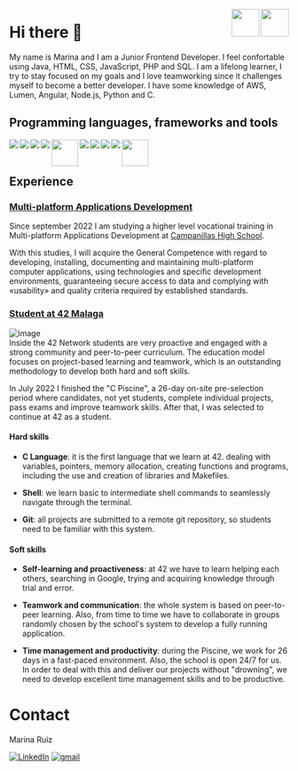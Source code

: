 [<img src="https://user-images.githubusercontent.com/88201067/189495425-f9283795-baf0-440d-b8e3-ace2e2612ebc.png" width="50" align="right"/>](https://github.com/marruiart/marruiart/blob/main/README_es.md)
[<img src="https://user-images.githubusercontent.com/88201067/189495384-f31a3fa8-1654-4811-a023-8e25206d3ad2.png" width="50" align="right"/>](https://github.com/marruiart/marruiart/blob/main/README.md)

# Hi there 👋

My name is Marina and I am a Junior Frontend Developer. I feel confortable using Java, HTML, CSS, JavaScript, PHP and SQL. I am a lifelong learner, I try to stay focused on my goals and I love teamworking since it challenges myself to become a better developer. I have some knowledge of AWS, Lumen, Angular, Node.js, Python and C.

## Programming languages, frameworks and tools

<img src="https://github.com/abranhe/programming-languages-logos/blob/master/src/html/html_48x48.png" align="left"/>
<img src="https://github.com/abranhe/programming-languages-logos/blob/master/src/css/css_48x48.png" align="left"/>
<img src="https://github.com/abranhe/programming-languages-logos/blob/master/src/javascript/javascript_48x48.png" align="left"/>
<img src="https://github.com/abranhe/programming-languages-logos/blob/master/src/typescript/typescript_48x48.png" align="left"/>
<img src="https://user-images.githubusercontent.com/88201067/189842194-7873c5c0-6f76-4bf8-9051-134f83bf017e.png" height="48" align="left"/>
<img src="https://github.com/abranhe/programming-languages-logos/blob/master/src/c/c_48x48.png" align="left"/>
<img src="https://github.com/abranhe/programming-languages-logos/blob/master/src/java/java_48x48.png" align="left"/>
<img src="https://github.com/abranhe/programming-languages-logos/blob/master/src/php/php_48x48.png" align="left"/>
<img src="https://github.com/abranhe/programming-languages-logos/blob/master/src/python/python_48x48.png" align="left"/>
<img src="https://img.shields.io/badge/Angular-DD0031?style=for-the-badge&logo=angular&logoColor=white" height="48" align="left"/>

<br>
<br>

## Experience

### [Multi-platform Applications Development](https://www.todofp.es/dam/jcr:7655e32d-08a3-47a7-a479-ddb6f032c63e/n-tsdesarrolloaplicacionesmultiplataformaen-pdf.pdf)
Since september 2022 I am studying a higher level vocational training in Multi-platform Applications Development at [Campanillas High School](https://fp.iescampanillas.com/). 

With this studies, I will acquire the General Competence with regard to developing, installing, documenting and maintaining multi-platform computer applications, using technologies and specific development environments, guaranteeing secure access to data and complying with «usability» and quality criteria required by established standards.

### [Student at 42 Malaga](https://www.42malaga.com/)
![image](https://user-images.githubusercontent.com/88201067/189473952-bf70137c-0788-4d8a-b96e-ba62ad6d92c3.png) <br>
Inside the 42 Network students are very proactive and engaged with a strong community and peer-to-peer curriculum. The education model focuses on project-based learning and teamwork, which is an outstanding methodology to develop both hard and soft skills.

In July 2022 I finished the "C Piscine", a 26-day on-site pre-selection period where candidates, not yet students, complete individual projects, pass exams and improve teamwork skills. After that, I was selected to continue at 42 as a student. 

#### Hard skills
* __C Language__: it is the first language that we learn at 42.  dealing with variables, pointers, memory allocation, creating functions and programs, including the use and creation of libraries and Makefiles.

* __Shell__: we learn basic to intermediate shell commands to seamlessly navigate through the terminal.

* __Git__: all projects are submitted to a remote git repository, so students need to be familiar with this system.

#### Soft skills 
* __Self-learning and proactiveness__: at 42 we have to learn helping each others, searching in Google, trying and acquiring knowledge through trial and error. 

* __Teamwork and communication__: the whole system is based on peer-to-peer learning. Also, from time to time we have to collaborate in groups randomly	chosen by the school's system to develop a fully running application.

* __Time management and productivity__: during the Piscine, we work for 26 days in a fast-paced environment. Also, the school is open 24/7 for us. In order to deal with this and deliver our projects without "drowning", we need to develop excellent time management skills and to be productive.

# Contact

<p> Marina Ruiz </p>

[![LinkedIn][linkedin-shield]](https://linkedin.com/in/marruiart)
[![gmail][gmail-shield]](mailto:marruiart@gmail.com)

[linkedin-shield]: https://img.shields.io/badge/-LinkedIn-black.svg?style=for-the-badge&logo=linkedin&colorB=555
[gmail-shield]: https://img.shields.io/badge/Gmail-D14836?style=for-the-badge&logo=gmail&logoColor=white
